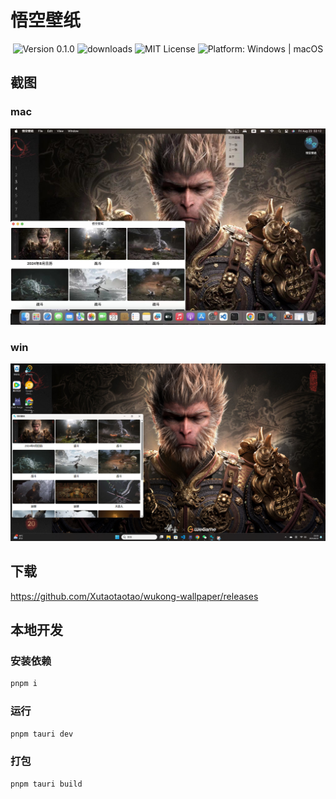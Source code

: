 # 悟空壁纸

<div align="center">
  <p>
    <img src="https://img.shields.io/badge/version-0.1.0-blue.svg" alt="Version 0.1.0"/>
    <img src="https://img.shields.io/github/downloads/Xutaotaotao/wukong-wallpaper/total" alt="downloads" />
    <img src="https://img.shields.io/badge/license-MIT-green.svg" alt="MIT License"/>
    <img src="https://img.shields.io/badge/platform-Windows%20%7C%20macOS-lightgrey.svg" alt="Platform: Windows | macOS"/>
  </p>
</div>

## 截图

### mac

![mac](./screenshot/mac.jpg)

### win

![win](./screenshot/win.png)

## 下载

https://github.com/Xutaotaotao/wukong-wallpaper/releases

## 本地开发

### 安装依赖

```bash
pnpm i
```

### 运行


```bash
pnpm tauri dev
```

### 打包

```bash
pnpm tauri build
```
